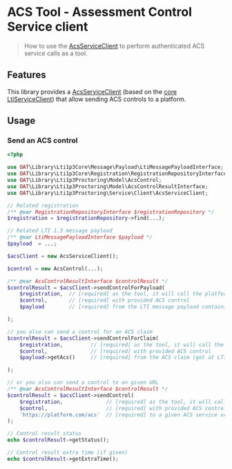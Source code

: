 # ACS Tool - Assessment Control Service client

> How to use the [AcsServiceClient](https://github.com/oat-sa/lib-lti1p3-proctoring/blob/master/src//Service/Client/AcsServiceClient.php) to perform authenticated ACS service calls as a tool.

## Features

This library provides a [AcsServiceClient](https://github.com/oat-sa/lib-lti1p3-proctoring/blob/master/src//Service/Client/AcsServiceClient.php) (based on the [core LtiServiceClient](https://github.com/oat-sa/lib-lti1p3-core/blob/master/doc/service/service-client.md)) that allow sending ACS controls to a platform.

## Usage

### Send an ACS control

```php
<?php

use OAT\Library\Lti1p3Core\Message\Payload\LtiMessagePayloadInterface;
use OAT\Library\Lti1p3Core\Registration\RegistrationRepositoryInterface;
use OAT\Library\Lti1p3Proctoring\Model\AcsControl;
use OAT\Library\Lti1p3Proctoring\Model\AcsControlResultInterface;
use OAT\Library\Lti1p3Proctoring\Service\Client\AcsServiceClient;

// Related registration
/** @var RegistrationRepositoryInterface $registrationRepository */
$registration = $registrationRepository->find(...);

// Related LTI 1.3 message payload
/** @var LtiMessagePayloadInterface $payload */
$payload  = ...;

$acsClient = new AcsServiceClient();

$control = new AcsControl(...);

/** @var AcsControlResultInterface $controlResult */
$controlResult = $acsClient->sendControlForPayload(
    $registration,  // [required] as the tool, it will call the platform of this registration
    $control,       // [required] with provided ACS control
    $payload        // [required] from the LTI message payload containing the ACS claim (got at LTI launch)

);

// you also can send a control for an ACS claim
$controlResult = $acsClient->sendControlForClaim(
    $registration,         // [required] as the tool, it will call the platform of this registration
    $control,              // [required] with provided ACS control
    $payload->getAcs()     // [required] from the ACS claim (got at LTI launch)

);

// or you also can send a control to an given URL
/** @var AcsControlResultInterface $controlResult */
$controlResult = $acsClient->sendControl(
    $registration,              // [required] as the tool, it will call the platform of this registration
    $control,                   // [required] with provided ACS control
    'https://platform.com/acs'  // [required] to a given ACS service url
);

// Control result status
echo $controlResult->getStatus();

// Control result extra time (if given)
echo $controlResult->getExtraTime();
```
